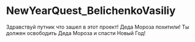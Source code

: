 # NewYearQuest_BelichenkoVasiliy
Здравствуй путник что зашел в этот проект!
Деда Мороза похитили! Ты должен освободить Деда Мороза и спасти Новый Год!
